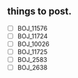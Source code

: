 ## things to post.
- [ ] BOJ_11576
- [ ] BOJ_11724
- [ ] BOJ_10026
- [ ] BOJ_11725
- [ ] BOJ_2583
- [ ] BOJ_2638

